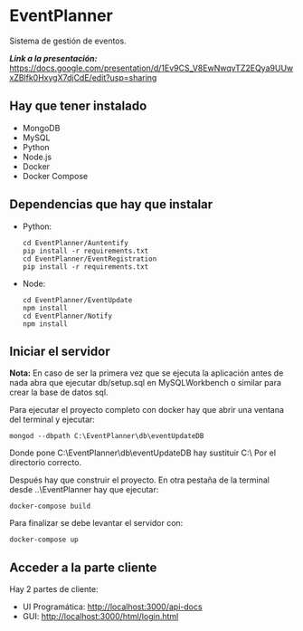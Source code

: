 # EventPlanner
Sistema de gestión de eventos. 

***Link a la presentación:*** https://docs.google.com/presentation/d/1Ev9CS_V8EwNwqvTZ2EQya9UUwxZBlfk0HxygX7djCdE/edit?usp=sharing

## Hay que tener instalado

* MongoDB
* MySQL
* Python
* Node.js
* Docker
* Docker Compose

## Dependencias que hay que instalar
- Python:

      cd EventPlanner/Auntentify
      pip install -r requirements.txt
      cd EventPlanner/EventRegistration
      pip install -r requirements.txt
  
- Node:

      cd EventPlanner/EventUpdate
      npm install
      cd EventPlanner/Notify
      npm install
  
## Iniciar el servidor

**Nota:** En caso de ser la primera vez que se ejecuta la aplicación antes de nada abra que ejecutar db/setup.sql en MySQLWorkbench o similar para crear la base de datos sql. 

Para ejecutar el proyecto completo con docker hay que abrir una ventana del terminal y ejecutar:

    mongod --dbpath C:\EventPlanner\db\eventUpdateDB

Donde pone C:\EventPlanner\db\eventUpdateDB hay sustituir C:\ Por el directorio correcto.

Después hay que construir el proyecto. En otra pestaña de la terminal desde ..\EventPlanner hay que ejecutar:
    
    docker-compose build

Para finalizar se debe levantar el servidor con:

    docker-compose up

## Acceder a la parte cliente

Hay 2 partes de cliente:
* UI Programática: [http://localhost:3000/api-docs](http://localhost:3000/api-docs)
* GUI: [http://localhost:3000/html/login.html](http://localhost:3000/html/login.html)
